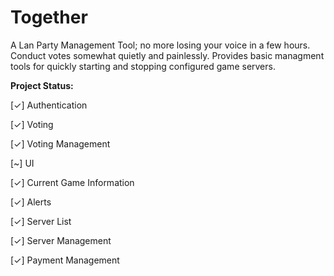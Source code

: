 Together
========

A Lan Party Management Tool; no more losing your voice in a few hours. Conduct votes somewhat quietly and painlessly. Provides basic managment tools for quickly starting and stopping configured game servers.


**Project Status:**

[✓] Authentication

[✓] Voting

[✓] Voting Management

[~] UI

[✓] Current Game Information

[✓] Alerts

[✓] Server List

[✓] Server Management

[✓] Payment Management
